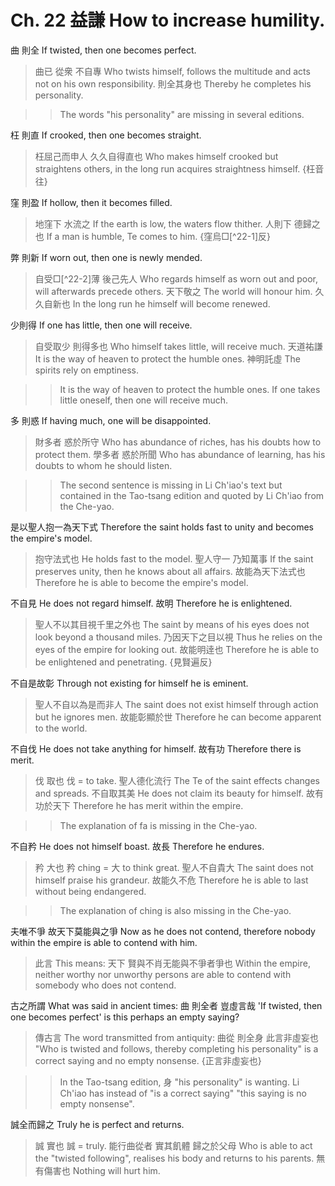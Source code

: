 # Ch. 22 益謙 How to increase humility.

曲
則全
If twisted,
then one becomes perfect.

> 曲已
從衆
不自專
Who twists himself,
follows the multitude
and acts not on his own responsibility.
則全其身也
Thereby he completes his personality.

>> The words "his personality" are missing in several editions.

枉
則直
If crooked,
then one becomes straight.

> 枉屈己而申人
久久自得直也
Who makes himself crooked but straightens others,
in the long run acquires straightness himself.
{枉音往}

窪
則盈
If hollow,
then it becomes filled.

> 地窪下
水流之
If the earth is low,
the waters flow thither.
人則下
德歸之也
If a man is humble,
Te comes to him.
{窪烏□[^22-1]反}

弊
則新
If worn out,
then one is newly mended.

> 自受□[^22-2]薄
後己先人
Who regards himself as worn out and poor,
will afterwards precede others.
天下敬之
The world will honour him.
久久自新也
In the long run he himself will become renewed.

少則得
If one has little, then one will receive.

> 自受取少
則得多也
Who himself takes little,
will receive much.
天道祐謙
It is the way of heaven to protect the humble ones.
神明託虛
The spirits rely on emptiness.

>> It is the way of heaven to protect the humble ones.
If one takes little oneself, then one will receive much.

多
則惑
If having much,
one will be disappointed.

> 財多者
惑於所守
Who has abundance of riches,
has his doubts how to protect them.
學多者
惑於所聞
Who has abundance of learning,
has his doubts to whom he should listen.

>> The second sentence is missing in Li Ch'iao's text
but contained in the Tao-tsang edition and quoted by Li Ch'iao from the Che-yao.

是以聖人抱一為天下式
Therefore the saint holds fast to unity and becomes the empire's model.

> 抱守法式也
He holds fast to the model.
聖人守一
乃知萬事
If the saint preserves unity,
then he knows about all affairs.
故能為天下法式也
Therefore he is able to become the empire's model.

不自見
He does not regard himself.
故明
Therefore he is enlightened.

> 聖人不以其目視千里之外也
The saint by means of his eyes does not look beyond a thousand miles.
乃因天下之目以視
Thus he relies on the eyes of the empire for looking out.
故能明逹也
Therefore he is able to be enlightened and penetrating.
{見賢遍反}

不自是故彰
Through not existing for himself he is eminent.

> 聖人不自以為是而非人
The saint does not exist himself through action but he ignores men.
故能彰顯於世
Therefore he can become apparent to the world.

不自伐
He does not take anything for himself.
故有功
Therefore there is merit.

> 伐
取也
伐 = to take.
聖人德化流行
The Te of the saint effects changes and spreads.
不自取其美
He does not claim its beauty for himself.
故有功於天下
Therefore he has merit within the empire.

>> The explanation of fa is missing in the Che-yao.

不自矜
He does not himself boast.
故長
Therefore he endures.

> 矜
大也
矜 ching = 大 to think great.
聖人不自貴大
The saint does not himself praise his grandeur.
故能久不危
Therefore he is able to last without being endangered.

>> The explanation of ching is also missing in the Che-yao.

夫唯不爭
故天下莫能與之爭
Now as he does not contend,
therefore nobody within the empire is able to contend with him.

> 此言
This means:
天下
賢與不肖无能與不爭者爭也
Within the empire,
neither worthy nor unworthy persons are able to contend with somebody who does not contend.

古之所謂
What was said in ancient times:
曲
則全者
豈虛言哉
'If twisted,
then one becomes perfect'
is this perhaps an empty saying?

> 傳古言
The word transmitted from antiquity:
曲從
則全身
此言非虛妄也
"Who is twisted and follows,
thereby completing his personality"
is a correct saying and no empty nonsense.
{正言非虛妄也}

>> In the Tao-tsang edition, 身 "his personality" is wanting.
Li Ch'iao has instead of "is a correct saying"
"this saying is no empty nonsense".

誠全而歸之
Truly he is perfect and returns.

> 誠
實也
誠 = truly.
能行曲從者
實其飢體
歸之於父母
Who is able to act the "twisted following",
realises his body
and returns to his parents.
無有傷害也
Nothing will hurt him.
